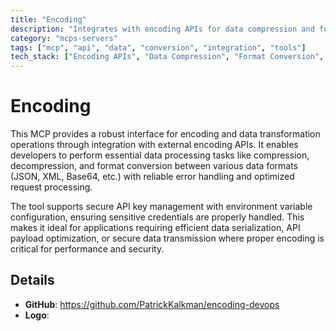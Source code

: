 ```yaml
---
title: "Encoding"
description: "Integrates with encoding APIs for data compression and format conversion operations with secure API key management."
category: "mcps-servers"
tags: ["mcp", "api", "data", "conversion", "integration", "tools"]
tech_stack: ["Encoding APIs", "Data Compression", "Format Conversion", "REST APIs", "Data Serialization"]
---
```


# Encoding

This MCP provides a robust interface for encoding and data transformation operations through integration with external encoding APIs. It enables developers to perform essential data processing tasks like compression, decompression, and format conversion between various data formats (JSON, XML, Base64, etc.) with reliable error handling and optimized request processing.

The tool supports secure API key management with environment variable configuration, ensuring sensitive credentials are properly handled. This makes it ideal for applications requiring efficient data serialization, API payload optimization, or secure data transmission where proper encoding is critical for performance and security.

## Details

- **GitHub**: https://github.com/PatrickKalkman/encoding-devops
- **Logo**: 
